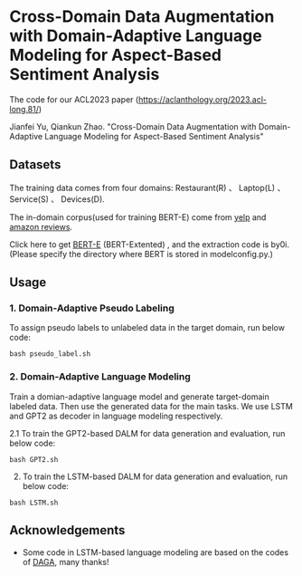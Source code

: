 # Cross-Domain Data Augmentation with Domain-Adaptive Language Modeling for Aspect-Based Sentiment Analysis

The code for our ACL2023 paper (https://aclanthology.org/2023.acl-long.81/)

Jianfei Yu, Qiankun Zhao. "Cross-Domain Data Augmentation with Domain-Adaptive Language Modeling for Aspect-Based Sentiment Analysis"

## Datasets

The training data comes from four domains: Restaurant(R) 、 Laptop(L) 、 Service(S) 、 Devices(D).  

The in-domain corpus(used for training BERT-E) come from [yelp](https://www.yelp.com/dataset/challenge) and [amazon reviews](http://jmcauley.ucsd.edu/data/amazon/links.html). 

Click here to get [BERT-E](https://pan.baidu.com/s/1hNyNCyfOHzznuPbxT1LNFQ) (BERT-Extented) , and the extraction code is by0i. (Please specify the directory where BERT is stored in modelconfig.py.)

## Usage

### 1. Domain-Adaptive Pseudo Labeling

To assign pseudo labels to unlabeled data in the target domain, run below code:
```
bash pseudo_label.sh
```

### 2. Domain-Adaptive Language Modeling

Train a domian-adaptive language model and generate target-domain labeled data. Then use the generated data for the main tasks.
We use LSTM and GPT2 as decoder in language modeling respectively.

2.1 To train the GPT2-based DALM for data generation and evaluation, run below code:
```
bash GPT2.sh
```

2. To train the LSTM-based DALM for data generation and evaluation, run below code:
```
bash LSTM.sh
```

## Acknowledgements

- Some code in LSTM-based language modeling are based on the codes of [DAGA](https://aclanthology.org/2020.emnlp-main.488/), many thanks!

